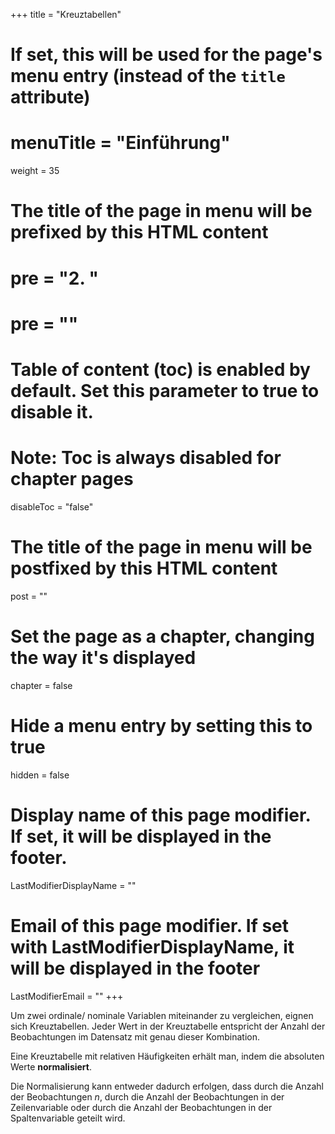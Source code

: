 +++
title = "Kreuztabellen"
# If set, this will be used for the page's menu entry (instead of the `title` attribute)
# menuTitle = "Einführung"
weight = 35
# The title of the page in menu will be prefixed by this HTML content
# pre = "<b>2. </b>"
# pre = "<i class='fab fa-github'></i>"
# Table of content (toc) is enabled by default. Set this parameter to true to disable it.
# Note: Toc is always disabled for chapter pages
disableToc = "false"

# The title of the page in menu will be postfixed by this HTML content
post = ""
# Set the page as a chapter, changing the way it's displayed
chapter = false
# Hide a menu entry by setting this to true
hidden = false
# Display name of this page modifier. If set, it will be displayed in the footer.
LastModifierDisplayName = ""
# Email of this page modifier. If set with LastModifierDisplayName, it will be displayed in the footer
LastModifierEmail = ""
+++

Um zwei ordinale/ nominale Variablen miteinander zu vergleichen, eignen sich Kreuztabellen. Jeder Wert in der Kreuztabelle entspricht der Anzahl der Beobachtungen im Datensatz mit genau dieser Kombination.

Eine Kreuztabelle mit relativen Häufigkeiten erhält man, indem die absoluten Werte **normalisiert**.

Die Normalisierung kann entweder dadurch erfolgen, dass durch die Anzahl der Beobachtungen $n$, durch die Anzahl der Beobachtungen in der Zeilenvariable oder durch die Anzahl der Beobachtungen in der Spaltenvariable geteilt wird.
